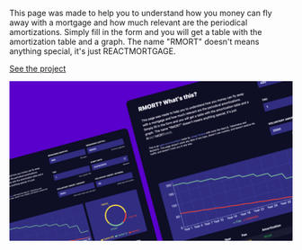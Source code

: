 This page was made to help you to understand how you money can fly away with a mortgage and how much relevant are the periodical amortizations. Simply fill in the form and you will get a table with the amortization table and a graph. The name "RMORT" doesn't means anything special, it's just REACTMORTGAGE.

[See the project](https://rmort.vercel.app)

![Screenshot](/public/screenshot.png)

